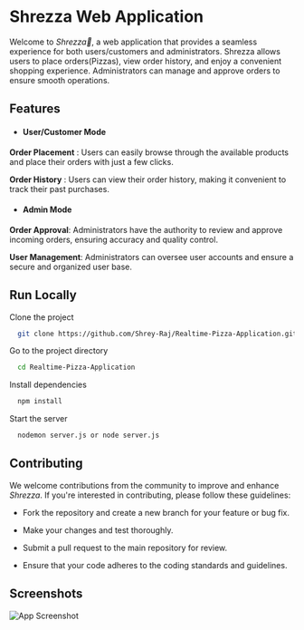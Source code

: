 
# Shrezza Web Application

Welcome to *Shrezza🍕*, a web application that provides a seamless experience for both users/customers and administrators. Shrezza allows users to place orders(Pizzas), view order history, and enjoy a convenient shopping experience. Administrators can manage and approve orders to ensure smooth operations.


## Features
- #### User/Customer Mode
**Order Placement** : Users can easily browse through the available products and place their orders with just a few clicks.

**Order History** : Users can view their order history, making it convenient to track their past purchases.

- #### Admin Mode
**Order Approval**: Administrators have the authority to review and approve incoming orders, ensuring accuracy and quality control.

**User Management**: Administrators can oversee user accounts and ensure a secure and organized user base.


## Run Locally

Clone the project

```bash
  git clone https://github.com/Shrey-Raj/Realtime-Pizza-Application.git
```

Go to the project directory

```bash
  cd Realtime-Pizza-Application
```

Install dependencies

```bash
  npm install
```

Start the server

```bash
  nodemon server.js or node server.js
```


## Contributing

We welcome contributions from the community to improve and enhance *Shrezza*. If you're interested in contributing, please follow these guidelines:

- Fork the repository and create a new branch for your feature or bug fix.

- Make your changes and test thoroughly.

- Submit a pull request to the main repository for review.

- Ensure that your code adheres to the coding standards and guidelines.

## Screenshots

![App Screenshot](https://drive.google.com/drive/folders/1ECgUA7AaXkb3uAVAiIv711tDbA2dR5V7)

